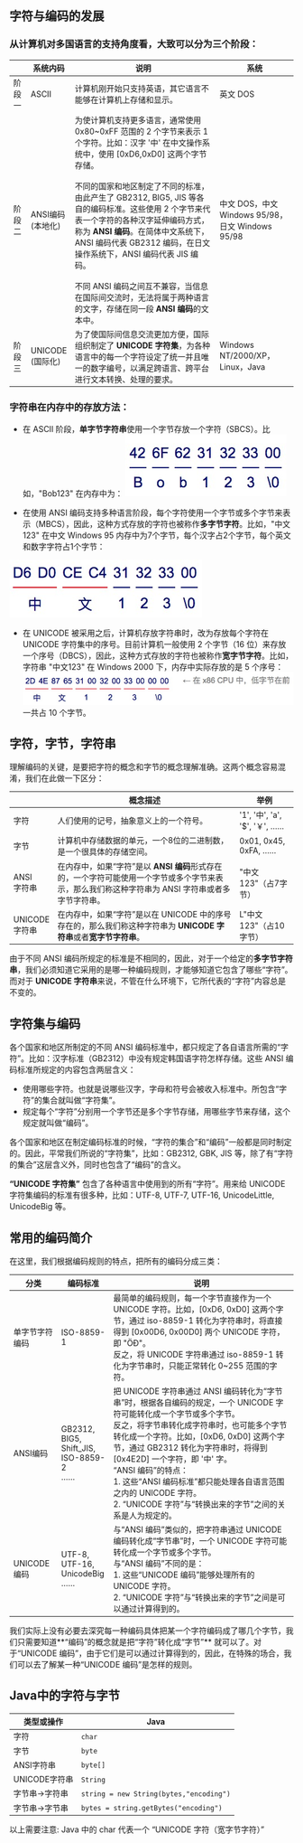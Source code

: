 ## 字符与编码的发展

### 从计算机对多国语言的支持角度看，大致可以分为三个阶段：

|  | 系统内码 | 说明 | 系统 |
| ---------- | --- | --- | --- |
| 阶段一 |  ASCII | 计算机刚开始只支持英语，其它语言不能够在计算机上存储和显示。| 英文 DOS |
| 阶段二	 |  ANSI编码<br>(本地化) | 为使计算机支持更多语言，通常使用 0x80~0xFF 范围的 2 个字节来表示 1 个字符。比如：汉字 '中' 在中文操作系统中，使用 [0xD6,0xD0] 这两个字节存储。<br><br>不同的国家和地区制定了不同的标准，由此产生了 GB2312, BIG5, JIS 等各自的编码标准。这些使用 2 个字节来代表一个字符的各种汉字延伸编码方式，称为 **ANSI 编码**。在简体中文系统下，ANSI 编码代表 GB2312 编码，在日文操作系统下，ANSI 编码代表 JIS 编码。<br><br>不同 ANSI 编码之间互不兼容，当信息在国际间交流时，无法将属于两种语言的文字，存储在同一段 **ANSI 编码**的文本中。| 中文 DOS，中文 Windows 95/98，日文 Windows 95/98 |
| 阶段三	 |  UNICODE<br>(国际化) | 为了使国际间信息交流更加方便，国际组织制定了 **UNICODE 字符集**，为各种语言中的每一个字符设定了统一并且唯一的数字编号，以满足跨语言、跨平台进行文本转换、处理的要求。| Windows NT/2000/XP，Linux，Java |

### 字符串在内存中的存放方法：

* 在 ASCII 阶段，**单字节字符串**使用一个字节存放一个字符（SBCS）。比如，"Bob123" 在内存中为：
![](https://github.com/maoyunfei/Other-Notebook/blob/master/images/img1.jpg?raw=true)

* 在使用 ANSI 编码支持多种语言阶段，每个字符使用一个字节或多个字节来表示（MBCS），因此，这种方式存放的字符也被称作**多字节字符**。比如，"中文123" 在中文 Windows 95 内存中为7个字节，每个汉字占2个字节，每个英文和数字字符占1个字节：

![](https://github.com/maoyunfei/Other-Notebook/blob/master/images/img2.jpg?raw=true)

* 在 UNICODE 被采用之后，计算机存放字符串时，改为存放每个字符在 UNICODE 字符集中的序号。目前计算机一般使用 2 个字节（16 位）来存放一个序号（DBCS），因此，这种方式存放的字符也被称作**宽字节字符**。比如，字符串 "中文123" 在 Windows 2000 下，内存中实际存放的是 5 个序号：
![](https://github.com/maoyunfei/Other-Notebook/blob/master/images/img3.jpg?raw=true)
一共占 10 个字节。

## 字符，字节，字符串

理解编码的关键，是要把字符的概念和字节的概念理解准确。这两个概念容易混淆，我们在此做一下区分：

|  | 概念描述 | 举例 |
| ---------- | --- | --- |
| 字符	 |  人们使用的记号，抽象意义上的一个符号。 | '1', '中', 'a', '$', '￥', ……|
| 字节	 |  计算机中存储数据的单元，一个8位的二进制数，是一个很具体的存储空间。 | 0x01, 0x45, 0xFA, ……|
| ANSI<br>字符串	 | 在内存中，如果“字符”是以 **ANSI 编码**形式存在的，一个字符可能使用一个字节或多个字节来表示，那么我们称这种字符串为 ANSI 字符串或者多字节字符串。 | "中文123"（占7字节）|
| UNICODE<br>字符串	 | 在内存中，如果“字符”是以在 UNICODE 中的序号存在的，那么我们称这种字符串为 **UNICODE 字符串**或者**宽字节字符串**。	 | L"中文123"（占10字节）|

由于不同 ANSI 编码所规定的标准是不相同的，因此，对于一个给定的**多字节字符串**，我们必须知道它采用的是哪一种编码规则，才能够知道它包含了哪些“字符”。而对于 **UNICODE 字符串**来说，不管在什么环境下，它所代表的“字符”内容总是不变的。

## 字符集与编码

各个国家和地区所制定的不同 ANSI 编码标准中，都只规定了各自语言所需的“字符”。比如：汉字标准（GB2312）中没有规定韩国语字符怎样存储。这些 ANSI 编码标准所规定的内容包含两层含义：

* 使用哪些字符。也就是说哪些汉字，字母和符号会被收入标准中。所包含“字符”的集合就叫做“字符集”。
* 规定每个“字符”分别用一个字节还是多个字节存储，用哪些字节来存储，这个规定就叫做“编码”。

各个国家和地区在制定编码标准的时候，“字符的集合”和“编码”一般都是同时制定的。因此，平常我们所说的“字符集”，比如：GB2312, GBK, JIS 等，除了有“字符的集合”这层含义外，同时也包含了“编码”的含义。

**“UNICODE 字符集”** 包含了各种语言中使用到的所有“字符”。用来给 UNICODE 字符集编码的标准有很多种，比如：UTF-8, UTF-7, UTF-16, UnicodeLittle, UnicodeBig 等。

## 常用的编码简介

在这里，我们根据编码规则的特点，把所有的编码分成三类：

| 分类 | 编码标准 | 说明 |
| ---------- | --- | --- |
| 单字节字符编码	 |  ISO-8859-1	 | 最简单的编码规则，每一个字节直接作为一个 UNICODE 字符。比如，[0xD6, 0xD0] 这两个字节，通过 iso-8859-1 转化为字符串时，将直接得到 [0x00D6, 0x00D0] 两个 UNICODE 字符，即 "ÖÐ"。<br>反之，将 UNICODE 字符串通过 iso-8859-1 转化为字节串时，只能正常转化 0~255 范围的字符。|
| ANSI编码	 |  GB2312,<br>BIG5,<br>Shift_JIS,<br>ISO-8859-2 <br>……| 把 UNICODE 字符串通过 ANSI 编码转化为“字节串”时，根据各自编码的规定，一个 UNICODE 字符可能转化成一个字节或多个字节。<br>反之，将字节串转化成字符串时，也可能多个字节转化成一个字符。比如，[0xD6, 0xD0] 这两个字节，通过 GB2312 转化为字符串时，将得到 [0x4E2D] 一个字符，即 '中' 字。<br>“ANSI 编码”的特点：<br>1. 这些“ANSI 编码标准”都只能处理各自语言范围之内的 UNICODE 字符。<br>2. “UNICODE 字符”与“转换出来的字节”之间的关系是人为规定的。|
| UNICODE 编码		 |  UTF-8,<br>UTF-16,<br>UnicodeBig<br>……| 与“ANSI 编码”类似的，把字符串通过 UNICODE 编码转化成“字节串”时，一个 UNICODE 字符可能转化成一个字节或多个字节。<br>与“ANSI 编码”不同的是：<br>1. 这些“UNICODE 编码”能够处理所有的 UNICODE 字符。<br>2. “UNICODE 字符”与“转换出来的字节”之间是可以通过计算得到的。|

我们实际上没有必要去深究每一种编码具体把某一个字符编码成了哪几个字节，我们只需要知道**“编码”的概念就是把“字符”转化成“字节”** 就可以了。对于“UNICODE 编码”，由于它们是可以通过计算得到的，因此，在特殊的场合，我们可以去了解某一种“UNICODE 编码”是怎样的规则。

## Java中的字符与字节

| 类型或操作 | Java |
| ---------- | --- |
| 字符 |  `char` |
| 字节 |  `byte` |
| ANSI字符串 |  `byte[]` |
| UNICODE字符串 |  `String` |
| 字节串→字符串	 |  `string = new String(bytes,"encoding")`|
| 字节串→字节串	 |  `bytes = string.getBytes("encoding")` |

以上需要注意: Java 中的 char 代表一个 “UNICODE 字符（宽字节字符）”











